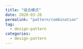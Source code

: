 ```yaml
---
title: "组合模式"
date: 2020-03-26
permalink: "pattern/combination"
tag:
  - design-pattern
categories:
  - design-pattern
---
```

